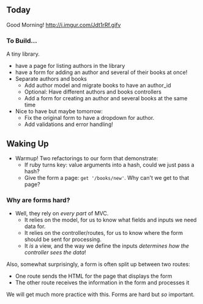 ## Today

Good Morning! http://i.imgur.com/Jdt1rRf.gifv

### To Build...

A tiny library.

<!-- * make a wonderful homepage -->
<!-- * list all the books -->
<!-- * get info on a single book -->
<!-- * add a book to the library -->
* have a page for listing authors in the library
* have a form for adding an author and several of their books at once!
* Separate authors and books
   * Add author model and migrate books to have an author_id
   * Optional: Have different authors and books controllers
   * Add a form for creating an author and several books at the same time
* Nice to have but maybe tomorrow:
  * Fix the original form to have a dropdown for author.
  * Add validations and error handling!

## Waking Up

* Warmup! Two refactorings to our form that demonstrate:
  <!-- * Mass Assignment -->
    * If ruby turns key: value arguments into a hash, could we just pass a hash?
  <!-- * Route Priority -->
    * Give the form a page: `get '/books/new'`. Why can't we get to that page?

### Why are forms hard?

* Well, they rely on _every part_ of MVC.
  * It relies on the model, for us to know what fields and inputs we need data for.
  * It relies on the controller/routes, for us to know where the form should be sent for processing.
  * It _is_ a view, and the way we define the inputs *determines how the controller sees the data*!

Also, somewhat surprisingly, a form is often split up between two routes:
  * One route sends the HTML for the page that displays the form
  * The other route receives the information in the form and processes it

We will get much more practice with this. Forms are hard but _so_ important.